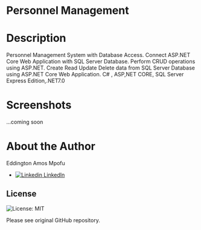 # Personnel Management
# Description
Personnel Management System with Database Access. Connect ASP.NET Core Web Application with SQL Server Database. Perform CRUD operations using ASP.NET. Create Read Update Delete data from SQL Server Database using ASP.NET Core Web Application.
C# , ASP,NET CORE, SQL Server Express Edition,.NET7.0

# Screenshots

...coming soon
# About the Author
Eddington Amos Mpofu
- [![Linkedin](https://i.stack.imgur.com/gVE0j.png) LinkedIn](https://linkedin.com/in/eampofu/)

## License
![License: MIT](https://img.shields.io/badge/License-MIT-yellow.svg)

Please see original GitHub repository.